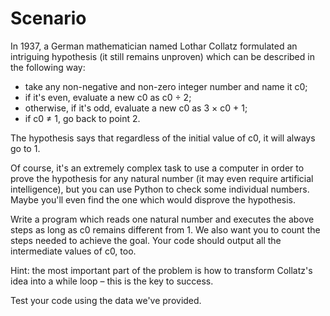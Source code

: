 # Scenario

In 1937, a German mathematician named Lothar Collatz formulated an intriguing hypothesis (it still remains unproven) which can be described in the following way:

* take any non-negative and non-zero integer number and name it c0;
* if it's even, evaluate a new c0 as c0 ÷ 2;
* otherwise, if it's odd, evaluate a new c0 as 3 × c0 + 1;
* if c0 ≠ 1, go back to point 2.

The hypothesis says that regardless of the initial value of c0, it will always go to 1.

Of course, it's an extremely complex task to use a computer in order to prove the hypothesis for any natural number (it may even require artificial intelligence), but you can use Python to check some individual numbers. Maybe you'll even find the one which would disprove the hypothesis.

Write a program which reads one natural number and executes the above steps as long as c0 remains different from 1. We also want you to count the steps needed to achieve the goal. Your code should output all the intermediate values of c0, too.

Hint: the most important part of the problem is how to transform Collatz's idea into a while loop – this is the key to success.

Test your code using the data we've provided.